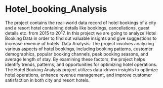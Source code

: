 # Hotel_booking_Analysis
The project contains the real-world data record of hotel bookings of a city and a resort hotel containing details like bookings, cancellations, guest details etc. from 2015 to 2017. In this project we are going to analyze Hotel Booking Data in order to find out valuable insights and give suggestions to increase revenue of hotels.
Data Analysis: The project involves analyzing various aspects of hotel bookings, including booking patterns, customer demographics, popular booking channels, peak booking seasons, and average length of stay. By examining these factors, the project helps identify trends, patterns, and opportunities for optimizing hotel operations.
The Hotel Booking Analysis project utilizes data-driven insights to optimize hotel operations, enhance revenue management, and improve customer satisfaction in both city and resort hotels.
